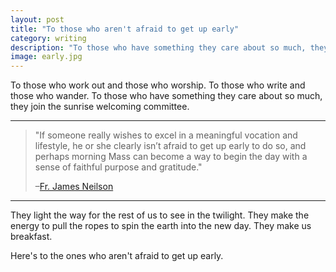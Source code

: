 ```yaml
---
layout: post
title: "To those who aren't afraid to get up early"
category: writing
description: "To those who have something they care about so much, they join the sunrise welcoming committee."
image: early.jpg
---
```


To those who work out and those who worship. To those who write and those who wander. To those who have something they care about so much, they join the sunrise welcoming committee.

---

>"If someone really wishes to excel in a meaningful vocation and lifestyle, he or she clearly isn’t afraid to get up early to do so, and perhaps morning Mass can become a way to begin the day with a sense of faithful purpose and gratitude."
>
>–[Fr. James Neilson](http://www.snc.edu/magazine/2015summer/neilson.html)

---

They light the way for the rest of us to see in the twilight. They make the energy to pull the ropes to spin the earth into the new day. They make us breakfast.

Here's to the ones who aren't afraid to get up early.
